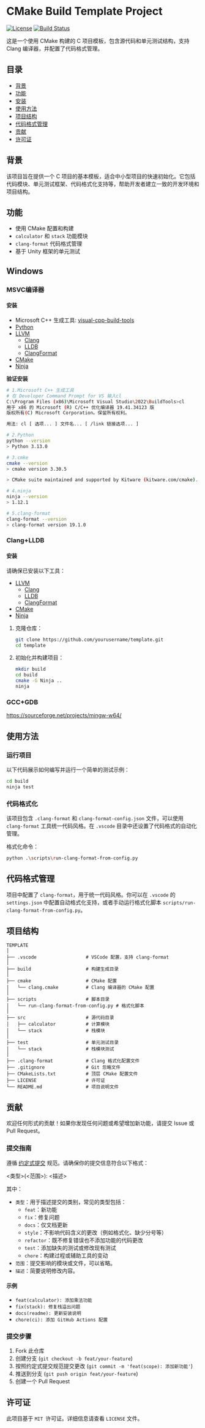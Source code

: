 # CMake Build Template Project

[![License](https://img.shields.io/badge/license-MIT-blue.svg)](LICENSE) [![Build Status](https://img.shields.io/badge/build-passing-brightgreen.svg)](https://example.com/build-status)

这是一个使用 CMake 构建的 C 项目模板，包含源代码和单元测试结构，支持 Clang 编译器，并配置了代码格式管理。

## 目录

- [背景](#背景)
- [功能](#功能)
- [安装](#安装)
- [使用方法](#使用方法)
- [项目结构](#项目结构)
- [代码格式管理](#代码格式管理)
- [贡献](#贡献)
- [许可证](#许可证)

## 背景

该项目旨在提供一个 C 项目的基本模板，适合中小型项目的快速初始化。它包括代码模块、单元测试框架、代码格式化支持等，帮助开发者建立一致的开发环境和项目结构。

## 功能

- 使用 CMake 配置和构建
- `calculator` 和 `stack` 功能模块
- `clang-format` 代码格式管理
- 基于 Unity 框架的单元测试

## Windows

### MSVC编译器

#### 安装

- Microsoft C++ 生成工具: [visual-cpp-build-tools](https://visualstudio.microsoft.com/zh-hans/visual-cpp-build-tools/)
- [Python](https://www.python.org)
- [LLVM](https://llvm.org/)
  - [Clang](https://clang.llvm.org/)
  - [LLDB](https://lldb.llvm.org/)
  - [ClangFormat](https://clang.llvm.org/docs/ClangFormat.html)
- [CMake](https://cmake.org/)
- [Ninja](https://ninja-build.org/)

**验证安装**

```bash
# 1.Microsoft C++ 生成工具
# 在 Developer Command Prompt for VS 输入cl
C:\Program Files (x86)\Microsoft Visual Studio\2022\BuildTools>cl
用于 x86 的 Microsoft (R) C/C++ 优化编译器 19.41.34123 版
版权所有(C) Microsoft Corporation。保留所有权利。

用法: cl [ 选项... ] 文件名... [ /link 链接选项... ]

# 2.Python
python --version
> Python 3.13.0

# 3.cmke
cmake --version
> cmake version 3.30.5

> CMake suite maintained and supported by Kitware (kitware.com/cmake).

# 4.ninja
ninja --version
> 1.12.1

# 5.clang-format
clang-format --version
> clang-format version 19.1.0
```

### Clang+LLDB

#### 安装

请确保已安装以下工具：

- [LLVM](https://llvm.org/)
  - [Clang](https://clang.llvm.org/)
  - [LLDB](https://lldb.llvm.org/)
  - [ClangFormat](https://clang.llvm.org/docs/ClangFormat.html)
- [CMake](https://cmake.org/)
- [Ninja](https://ninja-build.org/)

1. 克隆仓库：

    ```bash
    git clone https://github.com/yourusername/template.git
    cd template
    ```

2. 初始化并构建项目：

    ```bash
    mkdir build
    cd build
    cmake -G Ninja ..
    ninja
    ```

### GCC+GDB

https://sourceforge.net/projects/mingw-w64/

## 使用方法

### 运行项目

以下代码展示如何编写并运行一个简单的测试示例：

```bash
cd build
ninja test
```

### 代码格式化

该项目包含 `.clang-format` 和 `clang-format-config.json` 文件，可以使用 `clang-format` 工具统一代码风格。在 `.vscode` 目录中还设置了代码格式的自动化管理。

格式化命令：

```bash
python .\scripts\run-clang-format-from-config.py
```

## 代码格式管理

项目中配置了 `clang-format`，用于统一代码风格。你可以在 `.vscode` 的 `settings.json` 中配置自动格式化支持，或者手动运行格式化脚本 `scripts/run-clang-format-from-config.py`。

## 项目结构

```plaintext
TEMPLATE
│
├── .vscode                  # VSCode 配置，支持 clang-format
│
├── build                    # 构建生成目录
│
├── cmake                    # CMake 配置
│   └── clang.cmake          # Clang 编译器的 CMake 配置
│
├── scripts                  # 脚本目录
│   └── run-clang-format-from-config.py # 格式化脚本
│
├── src                      # 源代码目录
│   ├── calculator           # 计算模块
│   └── stack                # 栈模块
│
├── test                     # 单元测试目录
│   └── stack                # 栈模块测试
│
├── .clang-format            # Clang 格式化配置文件
├── .gitignore               # Git 忽略文件
├── CMakeLists.txt           # 顶层 CMake 配置文件
├── LICENSE                  # 许可证
└── README.md                # 项目说明文件
```



## 贡献

欢迎任何形式的贡献！如果你发现任何问题或希望增加新功能，请提交 Issue 或 Pull Request。

### 提交指南 

遵循 [约定式提交](https://www.conventionalcommits.org/zh-hans/) 规范。请确保你的提交信息符合以下格式：

<类型>(<范围>): <描述>

其中：
- `类型`：用于描述提交的类别，常见的类型包括：
  - `feat`：新功能
  - `fix`：修复问题
  - `docs`：仅文档更新
  - `style`：不影响代码含义的更改（例如格式化、缺少分号等）
  - `refactor`：既不修复错误也不添加功能的代码更改
  - `test`：添加缺失的测试或修改现有测试
  - `chore`：构建过程或辅助工具的变动
- `范围`：提交影响的模块或文件，可以省略。
- `描述`：简要说明修改内容。

#### 示例

- `feat(calculator): 添加乘法功能`
- `fix(stack): 修复栈溢出问题`
- `docs(readme): 更新安装说明`
- `chore(ci): 添加 GitHub Actions 配置`

### 提交步骤

1. Fork 此仓库
2. 创建分支 (`git checkout -b feat/your-feature`)
3. 按照约定式提交规范提交更改 (`git commit -m 'feat(scope): 添加新功能'`)
4. 推送到分支 (`git push origin feat/your-feature`)
5. 创建一个 Pull Request

## 许可证

此项目基于 `MIT `许可证。详细信息请查看 `LICENSE` 文件。